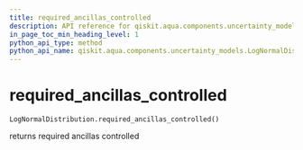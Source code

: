 ```yaml
---
title: required_ancillas_controlled
description: API reference for qiskit.aqua.components.uncertainty_models.LogNormalDistribution.required_ancillas_controlled
in_page_toc_min_heading_level: 1
python_api_type: method
python_api_name: qiskit.aqua.components.uncertainty_models.LogNormalDistribution.required_ancillas_controlled
---
```


# required\_ancillas\_controlled

<span id="qiskit.aqua.components.uncertainty_models.LogNormalDistribution.required_ancillas_controlled" />

`LogNormalDistribution.required_ancillas_controlled()`

returns required ancillas controlled

